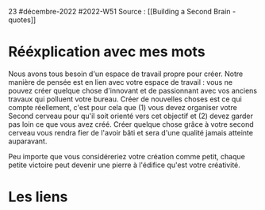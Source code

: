 23 #décembre-2022 #2022-W51
Source : [[Building a Second Brain - quotes]]
# Rééxplication avec mes mots
Nous avons tous besoin d'un espace de travail propre pour créer. Notre manière de pensée est en lien avec votre espace de travail : vous ne pouvez créer quelque chose d'innovant et de passionnant avec vos anciens travaux qui polluent votre bureau. Créer de nouvelles choses est ce qui compte réellement, c'est pour cela que (1) vous devez organiser votre Second cerveau pour qu'il soit orienté vers cet objectif  et (2) devez garder pas loin ce que vous avez créé. Créer quelque chose grâce à votre second cerveau vous rendra fier de l'avoir bâti et sera d'une qualité jamais atteinte auparavant.

Peu importe que vous considéreriez votre création comme petit, chaque petite victoire peut devenir une pierre à l'édifice qu'est votre créativité.
# Les liens
